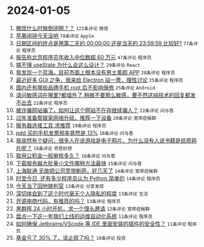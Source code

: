 # 2024-01-05

1. [微信什么时候倒闭啊？？](https://www.v2ex.com/t/1006004) `122条评论` `微信`
1. [苹果闹钟今天没响](https://www.v2ex.com/t/1006003) `78条评论` `Apple`
1. [日期区间的终点是用第二天的 00:00:00 还是当天的 23:59:59 比较好?](https://www.v2ex.com/t/1006014) `77条评论` `程序员`
1. [报告称北京程序员年收入中位数超 60 万元](https://www.v2ex.com/t/1006022) `47条评论` `程序员`
1. [搞不懂 useState 为什么会这么设计？](https://www.v2ex.com/t/1006034) `29条评论` `React`
1. [我发现一个蓝海，目前市面上根本没有男士美颜 APP](https://www.v2ex.com/t/1006039) `28条评论` `程序员`
1. [最近好多 GUI 之争，我来给 Electron 站一票，理性讨论](https://www.v2ex.com/t/1006050) `25条评论` `程序员`
1. [国内还有哪些品牌手机 root 后不影响保修](https://www.v2ex.com/t/1006001) `25条评论` `Android`
1. [请问敏感词在哪里?都墙外了,稍微不要那么敏感，要不然这纯技术的回复都发不出去](https://www.v2ex.com/t/1006100) `22条评论` `程序员`
1. [被诈骗网站骗了，如何让这个网站不在存继续骗人？](https://www.v2ex.com/t/1005999) `22条评论` `问与答`
1. [过年准备帮娘家网络升级，推荐一下设备](https://www.v2ex.com/t/1006084) `20条评论` `宽带症候群`
1. [服务器连接工具,求推荐](https://www.v2ex.com/t/1006086) `19条评论` `程序员`
1. [pdd 买的手机发票税率竟然是 13%](https://www.v2ex.com/t/1006002) `18条评论` `问与答`
1. [我突然有个疑问，很多人在说游戏是电子鸦片，为什么没有人说书籍是纸质鸦片呢？](https://www.v2ex.com/t/1006112) `16条评论` `奇思妙想`
1. [取用公积金一般审核多久？](https://www.v2ex.com/t/1005998) `16条评论` `问与答`
1. [下载服务器大批量小文件哪种方法最快](https://www.v2ex.com/t/1006000) `15条评论` `问与答`
1. [上海联通 无故把公司宽带断网，好几天了](https://www.v2ex.com/t/1006108) `14条评论` `宽带症候群`
1. [时至今日, 还有多少程序员认为 Python 简单的](https://www.v2ex.com/t/1006067) `14条评论` `程序员`
1. [今天当了回地铁判官](https://www.v2ex.com/t/1006029) `13条评论` `分享发现`
1. [深切体会到了这个时代毫无个人隐私的程度](https://www.v2ex.com/t/1006016) `13条评论` `生活`
1. [开源电商代码，有推荐的吗？](https://www.v2ex.com/t/1006012) `13条评论` `程序员`
1. [黑群晖 24 小时开机，求一个馒头邀请](https://www.v2ex.com/t/1006017) `12条评论` `宽带症候群`
1. [盘点一下这一年我们上线的运维自动化系统](https://www.v2ex.com/t/1006019) `11条评论` `程序员`
1. [如何确保 Jetbrains/VScode 等 IDE 里面安装的插件的安全性？](https://www.v2ex.com/t/1005995) `11条评论` `程序员`
1. [基金亏了 30% 了，该止损了吗？](https://www.v2ex.com/t/1006104) `10条评论` `投资`
